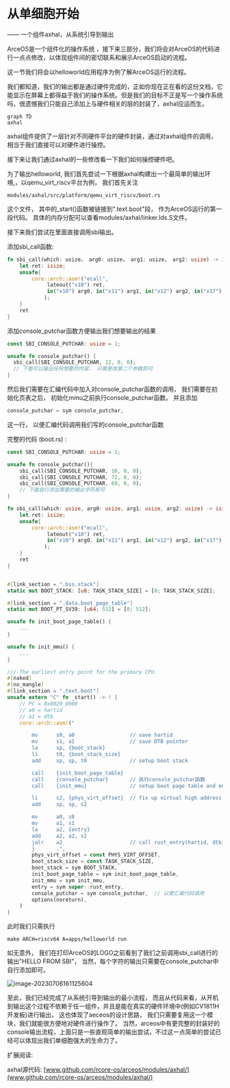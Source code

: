 # 从单细胞开始

—— ⼀个组件axhal，从系统引导到输出

ArceOS是一个组件化的操作系统 ，接下来三部分，我们将会对ArceOS的代码进行一点点修改，以体现组件间的密切联系和展示ArceOS启动的流程。

这一节我们将会以helloworld应用程序为例了解ArceOS运行的流程。

我们都知道，我们的输出都是通过硬件完成的，正如你现在正在看的这份文档，它能显示在屏幕上都得益于我们的操作系统。但是我们的目标不正是写一个操作系统吗，很遗憾我们只能自己添加上与硬件相关的层的封装了，axhal应运而生。

```mermaid
graph TD
axhal
```

axhal组件提供了一层针对不同硬件平台的硬件封装，通过对axhal组件的调用，相当于我们直接可以对硬件进行操控。

接下来让我们通过axhal的一些修改看一下我们如何操控硬件吧。

为了输出helloworld, 我们首先尝试一下根据axhal构建出一个最简单的输出环境,，以qemu_virt_riscv平台为例， 我们首先关注

``` shell
modules/axhal/src/platform/qemu_virt_riscv/boot.rs 
```

这个文件， 其中的_start()函数被链接到".text.boot"段， 作为ArceOS运行的第一段代码。  具体的内存分配可以查看modules/axhal/linker.lds.S文件。

接下来我们尝试在里面直接调用sbi输出。

添加sbi_call函数:

```rust
fn sbi_call(which: usize， arg0: usize， arg1: usize， arg2: usize) -> isize{
    let ret: isize;
    unsafe{
        core::arch::asm!("ecall",
             lateout("x10") ret,
             in("x10") arg0, in("x11") arg1, in("x12") arg2, in("x17") which
            );
    }
    ret
}
```

添加console_putchar函数方便输出我们想要输出的结果

```rust
const SBI_CONSOLE_PUTCHAR: usize = 1;

unsafe fn console_putchar() {
  sbi_call(SBI_CONSOLE_PUTCHAR, 12, 0, 0);
  // 下面可以输出任何想要的内容， 只需更改第二个参数即可
}
```

然后我们需要在汇编代码中加入对console_putchar函数的调用， 我们需要在初始化页表之后， 初始化mmu之前执行console_putchar函数。 并且添加

```rust
console_putchar = sym console_putchar,
```

这一行， 以便汇编代码调用我们写的console_putchar函数

完整的代码 (boot.rs) :

```rust
const SBI_CONSOLE_PUTCHAR: usize = 1;

unsafe fn console_putchar(){
    sbi_call(SBI_CONSOLE_PUTCHAR, 10, 0, 0); 
    sbi_call(SBI_CONSOLE_PUTCHAR, 72, 0, 0);
    sbi_call(SBI_CONSOLE_PUTCHAR, 69, 0, 0);
    // 下面自行添加需要的输出字符即可
}

fn sbi_call(which: usize, arg0: usize, arg1: usize, arg2: usize) -> isize{
    let ret: isize;
    unsafe{
        core::arch::asm!("ecall",
             lateout("x10") ret,
             in("x10") arg0, in("x11") arg1, in("x12") arg2, in("x17") which
            );
    }
    ret
}


#[link_section = ".bss.stack"]
static mut BOOT_STACK: [u8; TASK_STACK_SIZE] = [0; TASK_STACK_SIZE];

#[link_section = ".data.boot_page_table"]
static mut BOOT_PT_SV39: [u64; 512] = [0; 512];

unsafe fn init_boot_page_table() {
    ...
}

unsafe fn init_mmu() {
    ...
}

/// The earliest entry point for the primary CPU.
#[naked]
#[no_mangle]
#[link_section = ".text.boot"]
unsafe extern "C" fn _start() -> ! {
    // PC = 0x8020_0000
    // a0 = hartid
    // a1 = dtb
    core::arch::asm!("

        mv      s0, a0                  // save hartid
        mv      s1, a1                  // save DTB pointer
        la      sp, {boot_stack}
        li      t0, {boot_stack_size}
        add     sp, sp, t0              // setup boot stack

        call    {init_boot_page_table}
        call    {console_putchar}       // 执行console_putchar函数
        call    {init_mmu}              // setup boot page table and enabel MMU

        li      s2, {phys_virt_offset}  // fix up virtual high address
        add     sp, sp, s2

        mv      a0, s0
        mv      a1, s1
        la      a2, {entry}
        add     a2, a2, s2
        jalr    a2                      // call rust_entry(hartid, dtb)
        j       .",
        phys_virt_offset = const PHYS_VIRT_OFFSET,
        boot_stack_size = const TASK_STACK_SIZE,
        boot_stack = sym BOOT_STACK,
        init_boot_page_table = sym init_boot_page_table,
        init_mmu = sym init_mmu,
        entry = sym super::rust_entry,
        console_putchar = sym console_putchar,  // 以便汇编代码调用
        options(noreturn),
    )
}
```

此时我们只需执行

```shell
make ARCH=riscv64 A=apps/helloworld run
```

 如无意外， 我们在打印ArceOS的LOGO之前看到了我们之前调用sbi_call进行的输出"HELLO FROM SBI"， 当然，每个字符的输出只需要在console_putchar中自行添加即可。 

![image-20230706161125604](https://s2.loli.net/2023/07/06/OKws6HjEV478J5D.png)

至此，我们已经完成了从系统引导到输出的最小流程， 而且从代码来看，从开机到输出这个过程不依赖于任一组件，并且是能在真实的硬件环境中(例如CV1811H开发板)进行输出， 这也体现了aeceos的设计思路， 我们只需要复用这一个模块，我们就能很方便地对硬件进行操作了。 当然，arceos中有更完整的封装好的console输出流程，上面只是一些直观简单的输出尝试，不过这一点简单的尝试已经可以体现出我们单细胞强大的生命力了。

扩展阅读: 

  axhal源代码:  [www.github.com/rcore-os/arceos/modules/axhal/](www.github.com/rcore-os/arceos/modules/axhal/)